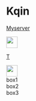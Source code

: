 <!DOCTYPE html>
<html>
  <body>
    <h1>Kqin</h1>
  </body>

  <body>
     <p><a href=https://discord.gg/CMGt4yr8yT>Myserver</a></p>
    <img src="https://media.discordapp.net/attachments/974254487529201675/1003239277125193858/unknown.png" width="30" height="30">
     <p><a href=https://discord.gg/CMGt4yr8yT>T</a></p>
    <img src="https://media.discordapp.net/attachments/974254487529201675/1003239277125193858/unknown.png" width="30" height="30">
  </body>
  <div class="wrap">
  <div class="box box1">box1</div>
  <div class="box box2">box2</div>
  <div class="box box3">box3</div>
</div>
</html>
